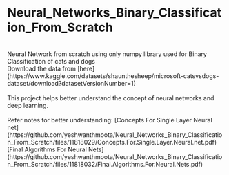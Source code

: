 # Neural_Networks_Binary_Classification_From_Scratch
<br>
Neural Network from scratch using only numpy library used for Binary Classification of cats and dogs<br>
Download the data from [here](https://www.kaggle.com/datasets/shaunthesheep/microsoft-catsvsdogs-dataset/download?datasetVersionNumber=1)<br>
<br>
This project helps better understand the concept of neural networks and deep learning.<br>
<br>
Refer notes for better understanding:
[Concepts For Single Layer Neural net](https://github.com/yeshwanthmoota/Neural_Networks_Binary_Classification_From_Scratch/files/11818029/Concepts.For.Single.Layer.Neural.net.pdf)
[Final Algorithms For Neural Nets](https://github.com/yeshwanthmoota/Neural_Networks_Binary_Classification_From_Scratch/files/11818032/Final.Algorithms.For.Neural.Nets.pdf)
